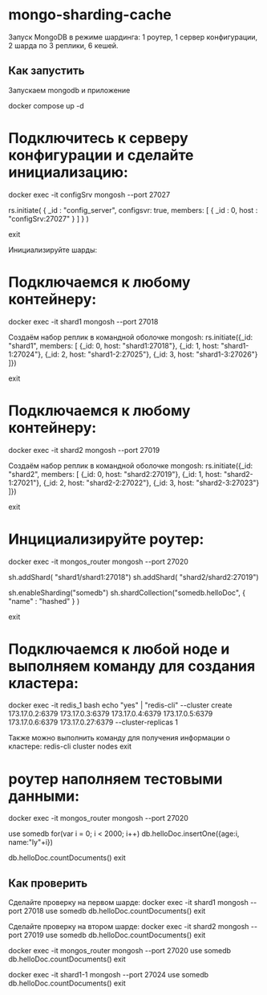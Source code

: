 # mongo-sharding-cache

Запуск MongoDB в режиме шардинга: 1 роутер, 1 сервер конфигурации, 2 шарда по 3 реплики, 6 кешей.

## Как запустить

Запускаем mongodb и приложение

docker compose up -d

# Подключитесь к серверу конфигурации и сделайте инициализацию:

docker exec -it configSrv mongosh --port 27027

rs.initiate(
  {
    _id : "config_server",
       configsvr: true,
    members: [
      { _id : 0, host : "configSrv:27027" }
    ]
  }
)

exit

Инициализируйте шарды:
# Подключаемся к любому контейнеру:
docker exec -it shard1 mongosh --port 27018

Создаём набор реплик в командной оболочке mongosh:
rs.initiate({_id: "shard1", members: [
{_id: 0, host: "shard1:27018"},
{_id: 1, host: "shard1-1:27024"},
{_id: 2, host: "shard1-2:27025"},
{_id: 3, host: "shard1-3:27026"}
]}) 

exit

# Подключаемся к любому контейнеру:
docker exec -it shard2 mongosh --port 27019

Создаём набор реплик в командной оболочке mongosh:
rs.initiate({_id: "shard2", members: [
{_id: 0, host: "shard2:27019"},
{_id: 1, host: "shard2-1:27021"},
{_id: 2, host: "shard2-2:27022"},
{_id: 3, host: "shard2-3:27023"}
]}) 

exit

# Инцициализируйте роутер:
docker exec -it mongos_router mongosh --port 27020

sh.addShard( "shard1/shard1:27018")
sh.addShard( "shard2/shard2:27019")

sh.enableSharding("somedb")
sh.shardCollection("somedb.helloDoc", { "name" : "hashed" } )

exit

# Подключаемся к любой ноде и выполняем команду для создания кластера:
docker exec -it redis_1 bash
echo "yes" | "redis-cli" --cluster create   173.17.0.2:6379   173.17.0.3:6379   173.17.0.4:6379   173.17.0.5:6379   173.17.0.6:6379   173.17.0.27:6379  --cluster-replicas 1

Также можно выполнить команду для получения информации о кластере:
redis-cli cluster nodes
exit

# роутер наполняем тестовыми данными:

docker exec -it mongos_router mongosh --port 27020

use somedb
for(var i = 0; i < 2000; i++) db.helloDoc.insertOne({age:i, name:"ly"+i})

db.helloDoc.countDocuments() 
exit


## Как проверить
Сделайте проверку на первом шарде:
docker exec -it shard1 mongosh --port 27018
use somedb
db.helloDoc.countDocuments()
exit

Сделайте проверку на втором шарде:
docker exec -it shard2 mongosh --port 27019
use somedb
db.helloDoc.countDocuments()
exit

docker exec -it mongos_router mongosh --port 27020
use somedb
db.helloDoc.countDocuments()
exit

docker exec -it shard1-1 mongosh --port 27024
use somedb
db.helloDoc.countDocuments()
exit

